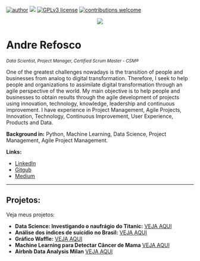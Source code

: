 [![author](https://img.shields.io/badge/author-arefosco-brightgreen)](https://www.linkedin.com/in/andrerefosco/) [![](https://img.shields.io/badge/python-3.7+-blue.svg)](https://www.python.org/downloads/release/python-365/) [![GPLv3 license](https://img.shields.io/badge/License-GPLv3-blue.svg)](http://perso.crans.org/besson/LICENSE.html) [![contributions welcome](https://img.shields.io/badge/contributions-welcome-brightgreen.svg?style=flat)](https://github.com/carlosfab/data_science/issues)

<p align="center">
  <img src="banner.png" >
</p>

# Andre Refosco
<sub>*Data Scientist, Project Manager, Certified Scrum Master - CSM®* </sub>

One of the greatest challenges nowadays is the transition of people and businesses from analog to digital transformation. Therefore, I seek to help people and organizations to assimilate digital transformation through an agile perspective of the world.
My main objective is to help people and businesses to obtain results through the agile development of projects using innovation, technology, knowledge, leadership and continuous improvement.
I have experience in Project Management, Agile Projects, Innovation, Technology, Continuous Improvement, User Experience, Products and Data.

**Background in:** Python, Machine Learning, Data Science, Project Management, Agile Project Management.

**Links:**
* [LinkedIn](https://www.linkedin.com/in/andrerefosco/)
* [Gitgub](https://github.com/arefosco)
* [Medium](https://medium.com/@arefosco)





---


## Projetos:
Veja meus projetos:

* **Data Science: Investigando o naufrágio do Titanic:** [VEJA AQUI](https://github.com/arefosco/data_science/blob/master/meu_projeto-titanic/Meu_Projeto-titanic.ipynb)
* **Análise dos índices de suicídio no Brasil:** [VEJA AQUI](https://github.com/arefosco/data_science/blob/master/meu_projeto-setembro-amarelo.ipynb)
* **Gráfico Waffle:** [VEJA AQUI](https://github.com/arefosco/data_science/blob/master/meu_projeto-grafico-waffle-em-python.ipynb)
* **Machine Learning para Detectar Câncer de Mama** [VEJA AQUI](https://github.com/arefosco/data_science/blob/master/meu_projeto-machine-learning-detec-cancer-mama.ipynb)
* **Airbnb Data Analysis Milan** [VEJA AQUI]("https://github.com/arefosco/airbnb_data_analysis_milan/blob/36e32540cb33760048af3e6f5485eff5ba07ac7f/airbnb_data_analysis_milan.ipynb")

